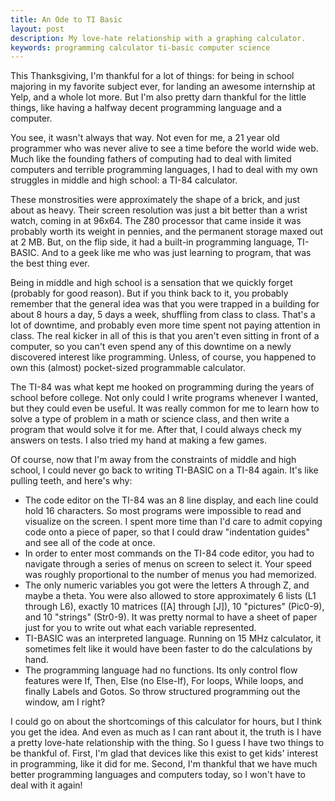 ```yaml
---
title: An Ode to TI Basic
layout: post
description: My love-hate relationship with a graphing calculator.
keywords: programming calculator ti-basic computer science
---
```


This Thanksgiving, I'm thankful for a lot of things: for being in school
majoring in my favorite subject ever, for landing an awesome internship at Yelp,
and a whole lot more.  But I'm also pretty darn thankful for the little things,
like having a halfway decent programming language and a computer.

You see, it wasn't always that way.  Not even for me, a 21 year old programmer
who was never alive to see a time before the world wide web.  Much like the
founding fathers of computing had to deal with limited computers and terrible
programming languages, I had to deal with my own struggles in middle and high
school: a TI-84 calculator.

These monstrosities were approximately the shape of a brick, and just about as
heavy.  Their screen resolution was just a bit better than a wrist watch, coming
in at 96x64.  The Z80 processor that came inside it was probably worth its
weight in pennies, and the permanent storage maxed out at 2 MB.  But, on the
flip side, it had a built-in programming language, TI-BASIC.  And to a geek like
me who was just learning to program, that was the best thing ever.

Being in middle and high school is a sensation that we quickly forget (probably
for good reason).  But if you think back to it, you probably remember that the
general idea was that you were trapped in a building for about 8 hours a day, 5
days a week, shuffling from class to class.  That's a lot of downtime, and
probably even more time spent not paying attention in class.  The real kicker in
all of this is that you aren't even sitting in front of a computer, so you can't
even spend any of this downtime on a newly discovered interest like programming.
Unless, of course, you happened to own this (almost) pocket-sized programmable
calculator.

The TI-84 was what kept me hooked on programming during the years of school
before college.  Not only could I write programs whenever I wanted, but they
could even be useful.  It was really common for me to learn how to solve a type
of problem in a math or science class, and then write a program that would solve
it for me.  After that, I could always check my answers on tests.  I also tried
my hand at making a few games.

Of course, now that I'm away from the constraints of middle and high school, I
could never go back to writing TI-BASIC on a TI-84 again.  It's like pulling
teeth, and here's why:

- The code editor on the TI-84 was an 8 line display, and each line could hold
  16 characters.  So most programs were impossible to read and visualize on the
  screen.  I spent more time than I'd care to admit copying code onto a piece of
  paper, so that I could draw "indentation guides" and see all of the code at
  once.
- In order to enter most commands on the TI-84 code editor, you had to navigate
  through a series of menus on screen to select it.  Your speed was roughly
  proportional to the number of menus you had memorized.
- The only numeric variables you got were the letters A through Z, and maybe a
  theta.  You were also allowed to store approximately 6 lists (L1 through L6),
  exactly 10 matrices ([A] through [J]), 10 "pictures" (Pic0-9), and 10
  "strings" (Str0-9).  It was pretty normal to have a sheet of paper just for
  you to write out what each variable represented.
- TI-BASIC was an interpreted language.  Running on 15 MHz calculator, it
  sometimes felt like it would have been faster to do the calculations by hand.
- The programming language had no functions.  Its only control flow features
  were If, Then, Else (no Else-If), For loops, While loops, and finally Labels
  and Gotos.  So throw structured programming out the window, am I right?

I could go on about the shortcomings of this calculator for hours, but I think
you get the idea.  And even as much as I can rant about it, the truth is I have
a pretty love-hate relationship with the thing.  So I guess I have two things to
be thankful of.  First, I'm glad that devices like this exist to get kids'
interest in programming, like it did for me.  Second, I'm thankful that we have
much better programming languages and computers today, so I won't have to deal
with it again!
